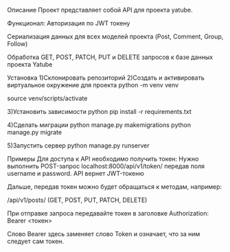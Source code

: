 Описание
Проект представляет собой API для проекта yatube.

Функционал: Авторизация по JWT токену

Сериализация данных для всех моделей проекта (Post, Comment, Group, Follow)

Обработка GET, POST, PATCH, PUT и DELETE запросов к базе данных проекта Yatube

Установка
1)Склонировать репозиторий
2)Создать и активировать виртуальное окружение для проекта
python -m venv venv

source venv/scripts/activate

3)Установить зависимости
python pip install -r requirements.txt

4)Сделать миграции
python manage.py makemigrations python manage.py migrate

5)Запустить сервер
python manage.py runserver

Примеры
Для доступа к API необходимо получить токен: Нужно выполнить POST-запрос localhost:8000/api/v1/token/ передав поля username и password. API вернет JWT-токеню

Дальше, передав токен можно будет обращаться к методам, например:

/api/v1/posts/ (GET, POST, PUT, PATCH, DELETE)

При отправке запроса передавайте токен в заголовке Authorization: Bearer <токен>

Слово Bearer здесь заменяет слово Token и означает, что за ним следует сам токен.

